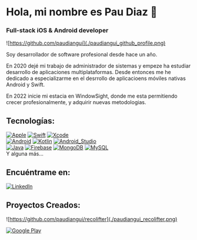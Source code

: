 # Hola, mi nombre es Pau Diaz 👋
### Full-stack iOS & Android developer

![https://github.com/paudiangui](./paudiangui_github_profile.png)

Soy desarrollador de software profesional desde hace un año.

En 2020 dejé mi trabajo de administrador de sistemas y empeze ha estudiar desarrollo de aplicaciones multiplataformas. Desde entonces me he dedicado a especializarme en el desrrollo de aplicacioens móviles nativas Android y Swift.

En 2022 inicie mi estacia en WindowSight, donde me esta permitiendo crecer profesionalmente, y adquirir nuevas metodologias.

## Tecnologías:
[![Apple](https://img.shields.io/badge/iOS-999999?style=for-the-badge&logo=apple&logoColor=white&labelColor=101010)]()
[![Swift](https://img.shields.io/badge/Swift-FA7343?style=for-the-badge&logo=swift&logoColor=white&labelColor=101010)]()
[![Xcode](https://img.shields.io/badge/Xcode-1575F9?style=for-the-badge&logo=xcode&logoColor=white&labelColor=101010)]()
</br>
[![Android](https://img.shields.io/badge/Android-3DDC84?style=for-the-badge&logo=android&logoColor=white&labelColor=101010)]()
[![Kotlin](https://img.shields.io/badge/Kotlin-0095D5?style=for-the-badge&logo=kotlin&logoColor=white&labelColor=101010)]()
[![Android_Studio](https://img.shields.io/badge/Android_Studio-3DDC84?style=for-the-badge&logo=android-studio&logoColor=white&labelColor=101010)]()
</br>
[![Java](https://img.shields.io/badge/Java-007396?style=for-the-badge&logo=java&logoColor=white&labelColor=101010)]()
[![Firebase](https://img.shields.io/badge/Firebase-FFCA28?style=for-the-badge&logo=firebase&logoColor=white&labelColor=101010)]()
[![MongoDB](https://img.shields.io/badge/MongoDB-47A248?style=for-the-badge&logo=mongodb&logoColor=white&labelColor=101010)]()
[![MySQL](https://img.shields.io/badge/MySQL-4479A1?style=for-the-badge&logo=mysql&logoColor=white&labelColor=101010)]()
</br>
Y alguna más...

## Encuéntrame en:

[![LinkedIn](https://img.shields.io/badge/LinkedIn-Pau_Diaz-0077B5?style=for-the-badge&logo=linkedin&logoColor=white&labelColor=101010)](https://www.linkedin.com/in/pau-diaz-anguita/)

## Proyectos Creados:

![https://github.com/paudiangui/recolifter](./paudiangui_recolifter.png)

[![Google Play](https://img.shields.io/badge/recolifter-128C7E?style=for-the-badge&logo=googleplay&logoColor=white&labelColor=101010)](https://play.google.com/store/apps/details?id=cat.copernic.pdiaza.recolifter&hl=es)

